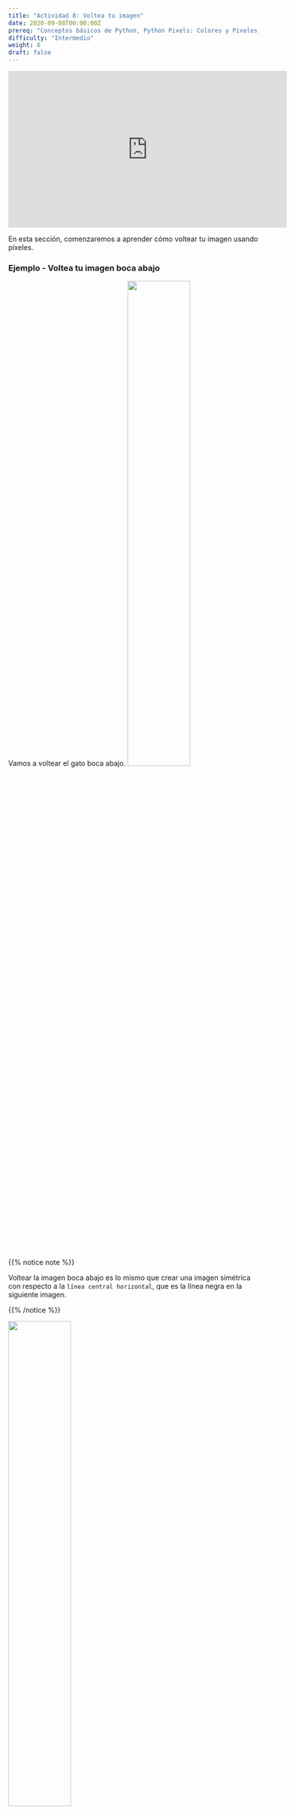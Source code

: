 ```yaml
---
title: "Actividad 8: Voltea tu imagen"
date: 2020-09-08T00:00:00Z
prereq: "Conceptos básicos de Python, Python Pixels: Colores y Píxeles, Manipulación de imágenes con Python: Abrir una imagen"
difficulty: "Intermedio"
weight: 8
draft: false
---
```


<iframe width="560" height="315" src="https://www.youtube.com/embed/Jx_b8111WW0" frameborder="0" allow="accelerometer; autoplay; encrypted-media; gyroscope; picture-in-picture" allowfullscreen></iframe>

En esta sección, comenzaremos a aprender cómo voltear tu imagen usando píxeles.

### Ejemplo - Voltea tu imagen boca abajo

Vamos a voltear el gato boca abajo.
<img src="../../media/cat.png" width=50%>

{{% notice note %}}

Voltear la imagen boca abajo es lo mismo que crear una imagen simétrica con respecto a la `línea central horizontal`, que es la línea negra en la siguiente imagen.

{{% /notice %}}

<img src="../../media/cathori.png" width=50%>

```python
# Necesitamos importar el paquete PIL para manipulación con píxeles.
from PIL import Image

# Abrir la imagen del gato
img = Image.open("cat.png")
width = img.size[0]
height = img.size[1]

# Configurar una nueva imagen con el mismo ancho y alto
newimg = Image.new('RGB', (width,height))

# Establecer el píxel para la nueva imagen
for i in range(width): # Para cada columna
    for j in range(height): # Para cada fila
        heightNew = height - 1 - j # Obtener la nueva ubicación en altura del píxel.
        color = img.getpixel( (i, heightNew) ) # Obtener el color de la imagen original
        newimg.putpixel((i,j),color) # Poner el color en la nueva imagen

newimg.save("Mycat.png")
```

¡Wow! Este es nuestro nuevo gato después de voltear.

<img src="../../media/flipcat.png" width=50%>

¿Cómo descubrimos cómo establecer `heightNew`? En el código anterior tenemos:

`heightNew = height - 1 - j`

Este es el punto clave para voltear el gato boca abajo. Esto toma la altura de la imagen y resta 1 así como la ubicación actual de la altura del píxel (j). Restamos 1 para el índice; recuerda que las computadoras comienzan a contar desde '0' en lugar de '1'. Restamos la ubicación actual de la altura del píxel para obtener la ubicación de donde debería estar el nuevo píxel.

Puedes dibujar algunas imágenes simples a mano para visualizar esto.

Recuerda que nuestro código original principalmente es:

```python
width = img.size[0]
height = img.size[1]

# Configurar una nueva imagen con el mismo ancho y alto
newimg = Image.new('RGB', (width,height))

# Establecer el píxel para la nueva imagen
for i in range(width): # Para cada columna
    for j in range(height): # Para cada fila
        heightNew = height - 1 - j # Obtener la nueva ubicación en altura del píxel.
        color = img.getpixel( (i, heightNew) ) # Obtener el color de la imagen original
        newimg.putpixel((i,j),color) # Poner el color en la nueva imagen
```

Por ejemplo, intenta aplicar este código en el siguiente grupo de letras de 4x4:

<img src="../../media/table.png" width=15%>

Luego crea la salida simétrica con respecto a la línea central horizontal y compárala con la salida anterior. ¿Son iguales?

### Desafío - Voltea tu gato de izquierda a derecha

Ahora es tu turno de voltear tu gato de izquierda a derecha.

{{% notice note %}}

Voltear la imagen de izquierda a derecha es lo mismo que crear una imagen simétrica con respecto a la `línea central vertical`.

Presta atención a la variable `widthNew` y piensa cuidadosamente cómo configurarla.

{{% /notice %}}

<a class="my-2 mx-4 btn btn-info" href="https://replit.com/@nuevofoundation/Python-Pixel-Activity8" target="_blank">Lanzar Replit</a>
